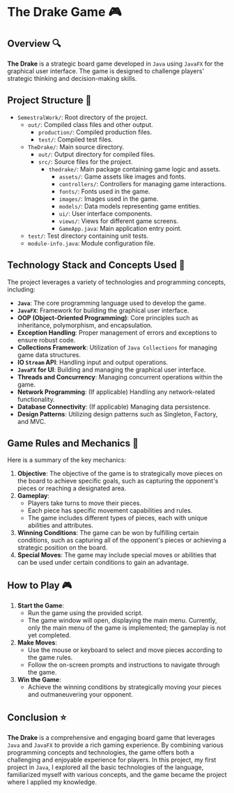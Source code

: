 # The Drake Game 🎮

## Overview 🔍

**The Drake** is a strategic board game developed in `Java` using `JavaFX` for the graphical user interface. 
The game is designed to challenge players' strategic thinking and decision-making skills.

## Project Structure 📁

- `SemestralWork/`: Root directory of the project.
    - `out/`: Compiled class files and other output.
        - `production/`: Compiled production files.
        - `test/`: Compiled test files.
    - `TheDrake/`: Main source directory.
        - `out/`: Output directory for compiled files.
        - `src/`: Source files for the project.
            - `thedrake/`: Main package containing game logic and assets.
                - `assets/`: Game assets like images and fonts.
                - `controllers/`: Controllers for managing game interactions.
                - `fonts/`: Fonts used in the game.
                - `images/`: Images used in the game.
                - `models/`: Data models representing game entities.
                - `ui/`: User interface components.
                - `views/`: Views for different game screens.
                - `GameApp.java`: Main application entry point.
    - `test/`: Test directory containing unit tests.
    - `module-info.java`: Module configuration file.

## Technology Stack and Concepts Used 🚀

The project leverages a variety of technologies and programming concepts, including:

- **`Java`**: The core programming language used to develop the game.
- **`JavaFX`**: Framework for building the graphical user interface.
- **OOP (Object-Oriented Programming)**: Core principles such as inheritance, polymorphism, and encapsulation.
- **Exception Handling**: Proper management of errors and exceptions to ensure robust code.
- **Collections Framework**: Utilization of `Java Collections` for managing game data structures.
- **IO `Stream` API**: Handling input and output operations.
- **`JavaFX` for UI**: Building and managing the graphical user interface.
- **Threads and Concurrency**: Managing concurrent operations within the game.
- **Network Programming**: (If applicable) Handling any network-related functionality.
- **Database Connectivity**: (If applicable) Managing data persistence.
- **Design Patterns**: Utilizing design patterns such as Singleton, Factory, and MVC.

## Game Rules and Mechanics 📜

Here is a summary of the key mechanics:

1. **Objective**: The objective of the game is to strategically move pieces on the board to achieve specific goals, such as capturing the opponent's pieces or reaching a designated area.
2. **Gameplay**:
    - Players take turns to move their pieces.
    - Each piece has specific movement capabilities and rules.
    - The game includes different types of pieces, each with unique abilities and attributes.
3. **Winning Conditions**: The game can be won by fulfilling certain conditions, such as capturing all of the opponent's pieces or achieving a strategic position on the board.
4. **Special Moves**: The game may include special moves or abilities that can be used under certain conditions to gain an advantage.

## How to Play 🎮

1. **Start the Game**:
    - Run the game using the provided script.
    - The game window will open, displaying the main menu. Currently, only the main menu of the game is implemented; the gameplay is not yet completed.
2. **Make Moves**:
    - Use the mouse or keyboard to select and move pieces according to the game rules.
    - Follow the on-screen prompts and instructions to navigate through the game.
3. **Win the Game**:
    - Achieve the winning conditions by strategically moving your pieces and outmaneuvering your opponent.

## Conclusion ⭐️

**The Drake** is a comprehensive and engaging board game that leverages `Java` and `JavaFX` to provide a rich gaming experience. 
By combining various programming concepts and technologies, the game offers both a challenging and enjoyable experience for players. 
In this project, my first project in `Java`, I explored all the basic technologies of the language, familiarized myself with various concepts, 
and the game became the project where I applied my knowledge.
